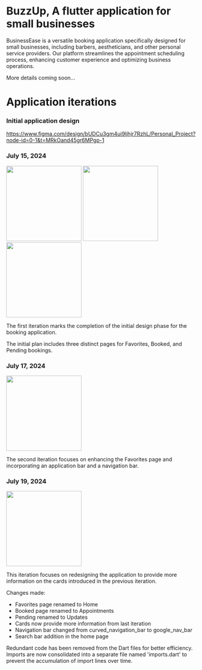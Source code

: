 # BuzzUp, A flutter application for small businesses

BusinessEase is a versatile booking application specifically designed for small businesses, including barbers, aestheticians, and other personal service providers. Our platform streamlines the appointment scheduling process, enhancing customer experience and optimizing business operations.

More details coming soon...

# Application iterations

### Initial application design
https://www.figma.com/design/bUDCu3gm4ui9ljhjr7RzhL/Personal_Project?node-id=0-1&t=MRkOand45gr6MPgp-1

### July 15, 2024
<img src="https://github.com/user-attachments/assets/7da56eb0-a266-487f-9e96-761dd4eecc64" width="200"> <img src="https://github.com/user-attachments/assets/40077978-1d9c-4969-80f7-bc8dd05abf04" width="200"> <img src="https://github.com/user-attachments/assets/c85b8a67-f332-4338-9dc0-9b8eb1f1552d" width="200">

The first iteration marks the completion of the initial design phase for the booking application.

The initial plan includes three distinct pages for Favorites, Booked, and Pending bookings.

### July 17, 2024
<img src="https://github.com/user-attachments/assets/e6794a6a-49d4-45e8-920d-ccdd275f9fce" width="200">

The second iteration focuses on enhancing the Favorites page and incorporating an application bar and a navigation bar.

### July 19, 2024
<img src="https://github.com/user-attachments/assets/7dbd6f8d-b773-461d-a8fa-3c8cf442afcf" width="200">

This iteration focuses on redesigning the application to provide more information on the cards introduced in the previous iteration.

Changes made:
<ul>
  <li>
    Favorites page renamed to Home
  </li>
  <li>
    Booked page renamed to Appointments
  </li>
  <li>
    Pending renamed to Updates
  </li>
  <li>
    Cards now provide more information from last iteration
  </li>
  <li>
    Navigation bar changed from curved_navigation_bar to google_nav_bar
  </li>
  <li>
    Search bar addition in the home page
  </li>
</ul>

Redundant code has been removed from the Dart files for better efficiency. Imports are now consolidated into a separate file named 'imports.dart' to prevent the accumulation of import lines over time.
